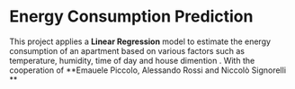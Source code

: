 # Energy Consumption Prediction

This project applies a **Linear Regression** model to estimate the energy consumption of an apartment based on various factors such as temperature, humidity, time of day and house dimention .
With the cooperation of **Emauele Piccolo, Alessando Rossi and Niccolò Signorelli ** 

